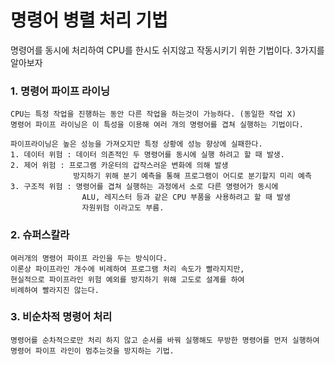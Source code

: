 # 명령어 병렬 처리 기법
명령어를 동시에 처리하여 CPU를 한시도 쉬지않고 작동시키기 위한 기법이다. 3가지를 알아보자

### 1. 명령어 파이프 라이닝
    CPU는 특정 작업을 진행하는 동안 다른 작업을 하는것이 가능하다. (동일한 작업 X)
    명령어 파이프 라이닝은 이 특성을 이용해 여러 개의 명령어를 겹쳐 실행하는 기법이다.

    파이프라이닝은 높은 성능을 가져오지만 특정 상황에 성능 향상에 실패한다.
    1. 데이터 위험 : 데이터 의존적인 두 명령어를 동시에 실행 하려고 할 때 발생.
    2. 제어 위험 : 프로그램 카운터의 갑작스러운 변화에 의해 발생
                  방지하기 위해 분기 예측을 통해 프로그램이 어디로 분기할지 미리 예측
    3. 구조적 위험 : 명령어를 겹쳐 실행하는 과정에서 소로 다른 명령어가 동시에
                    ALU, 레지스터 등과 같은 CPU 부품을 사용하려고 할 때 발생
                    자원위험 이라고도 부름.

### 2. 슈퍼스칼라
    여러개의 명령어 파이프 라인을 두는 방식이다.
    이론상 파이프라인 개수에 비례하여 프로그램 처리 속도가 빨라지지만,
    현실적으로 파이프라인 위험 예외를 방지하기 위해 고도로 설계를 하여
    비례하여 빨라지진 않는다.

### 3. 비순차적 명령어 처리
    명령어를 순차적으로만 처리 하지 않고 순서를 바꿔 실행해도 무방한 명령어를 먼저 실행하여 명령어 파이프 라인이 멈추는것을 방지하는 기법.